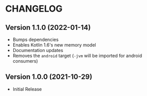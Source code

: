 # CHANGELOG

## Version 1.1.0 (2022-01-14)
 - Bumps dependencies
 - Enables Kotlin 1.6's new memory model
 - Documentation updates
 - Removes the `android` target (`-jvm` will be imported for android consumers)

## Version 1.0.0 (2021-10-29)
 - Initial Release
